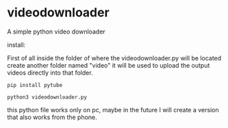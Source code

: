 # videodownloader
A simple python video downloader

install:

First of all inside the folder of where the videodownloader.py will be located create another folder named "video" it will be used to upload the output videos directly into that folder.

`pip install pytube`

`python3 videodownloader.py`

this python file works only on pc, maybe in the future I will create a version that also works from the phone.
